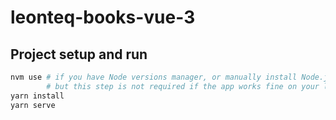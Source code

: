 # leonteq-books-vue-3

## Project setup and run

```sh
nvm use # if you have Node versions manager, or manually install Node.js of version in .nvmrc
        # but this step is not required if the app works fine on your local Node.js version
yarn install
yarn serve
```
